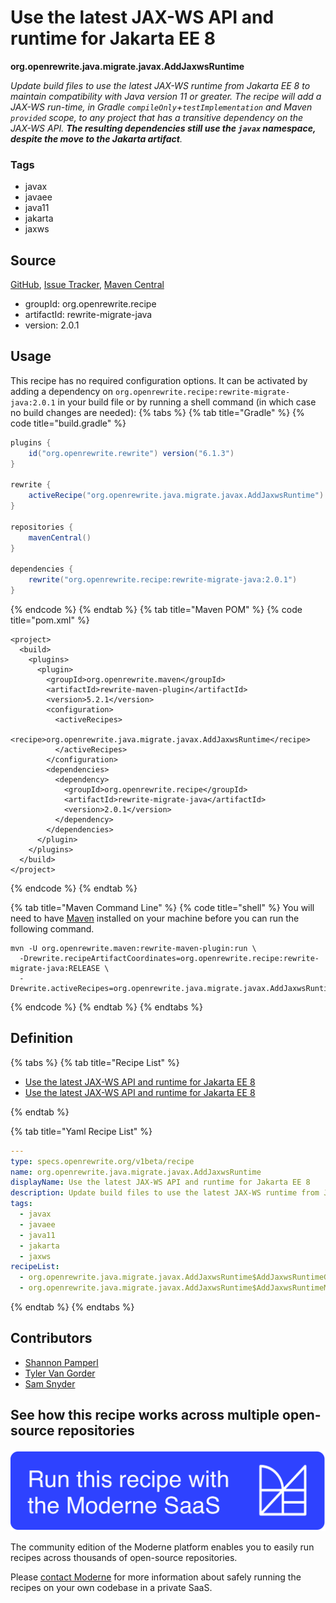 # Use the latest JAX-WS API and runtime for Jakarta EE 8

**org.openrewrite.java.migrate.javax.AddJaxwsRuntime**

_Update build files to use the latest JAX-WS runtime from Jakarta EE 8 to maintain compatibility with Java version 11 or greater. The recipe will add a JAX-WS run-time, in Gradle `compileOnly`+`testImplementation` and Maven `provided` scope, to any project that has a transitive dependency on the JAX-WS API. **The resulting dependencies still use the `javax` namespace, despite the move to the Jakarta artifact**._

### Tags

* javax
* javaee
* java11
* jakarta
* jaxws

## Source

[GitHub](https://github.com/openrewrite/rewrite-migrate-java/blob/main/src/main/java/org/openrewrite/java/migrate/javax/AddJaxwsRuntime.java), [Issue Tracker](https://github.com/openrewrite/rewrite-migrate-java/issues), [Maven Central](https://central.sonatype.com/artifact/org.openrewrite.recipe/rewrite-migrate-java/2.0.1/jar)

* groupId: org.openrewrite.recipe
* artifactId: rewrite-migrate-java
* version: 2.0.1


## Usage

This recipe has no required configuration options. It can be activated by adding a dependency on `org.openrewrite.recipe:rewrite-migrate-java:2.0.1` in your build file or by running a shell command (in which case no build changes are needed): 
{% tabs %}
{% tab title="Gradle" %}
{% code title="build.gradle" %}
```groovy
plugins {
    id("org.openrewrite.rewrite") version("6.1.3")
}

rewrite {
    activeRecipe("org.openrewrite.java.migrate.javax.AddJaxwsRuntime")
}

repositories {
    mavenCentral()
}

dependencies {
    rewrite("org.openrewrite.recipe:rewrite-migrate-java:2.0.1")
}
```
{% endcode %}
{% endtab %}
{% tab title="Maven POM" %}
{% code title="pom.xml" %}
```markup
<project>
  <build>
    <plugins>
      <plugin>
        <groupId>org.openrewrite.maven</groupId>
        <artifactId>rewrite-maven-plugin</artifactId>
        <version>5.2.1</version>
        <configuration>
          <activeRecipes>
            <recipe>org.openrewrite.java.migrate.javax.AddJaxwsRuntime</recipe>
          </activeRecipes>
        </configuration>
        <dependencies>
          <dependency>
            <groupId>org.openrewrite.recipe</groupId>
            <artifactId>rewrite-migrate-java</artifactId>
            <version>2.0.1</version>
          </dependency>
        </dependencies>
      </plugin>
    </plugins>
  </build>
</project>
```
{% endcode %}
{% endtab %}

{% tab title="Maven Command Line" %}
{% code title="shell" %}
You will need to have [Maven](https://maven.apache.org/download.cgi) installed on your machine before you can run the following command.

```shell
mvn -U org.openrewrite.maven:rewrite-maven-plugin:run \
  -Drewrite.recipeArtifactCoordinates=org.openrewrite.recipe:rewrite-migrate-java:RELEASE \
  -Drewrite.activeRecipes=org.openrewrite.java.migrate.javax.AddJaxwsRuntime
```
{% endcode %}
{% endtab %}
{% endtabs %}

## Definition

{% tabs %}
{% tab title="Recipe List" %}
* [Use the latest JAX-WS API and runtime for Jakarta EE 8](../../../java/migrate/javax/addjaxwsruntime$addjaxwsruntimegradle.md)
* [Use the latest JAX-WS API and runtime for Jakarta EE 8](../../../java/migrate/javax/addjaxwsruntime$addjaxwsruntimemaven.md)

{% endtab %}

{% tab title="Yaml Recipe List" %}
```yaml
---
type: specs.openrewrite.org/v1beta/recipe
name: org.openrewrite.java.migrate.javax.AddJaxwsRuntime
displayName: Use the latest JAX-WS API and runtime for Jakarta EE 8
description: Update build files to use the latest JAX-WS runtime from Jakarta EE 8 to maintain compatibility with Java version 11 or greater. The recipe will add a JAX-WS run-time, in Gradle `compileOnly`+`testImplementation` and Maven `provided` scope, to any project that has a transitive dependency on the JAX-WS API. **The resulting dependencies still use the `javax` namespace, despite the move to the Jakarta artifact**.
tags:
  - javax
  - javaee
  - java11
  - jakarta
  - jaxws
recipeList:
  - org.openrewrite.java.migrate.javax.AddJaxwsRuntime$AddJaxwsRuntimeGradle
  - org.openrewrite.java.migrate.javax.AddJaxwsRuntime$AddJaxwsRuntimeMaven

```
{% endtab %}
{% endtabs %}

## Contributors
* [Shannon Pamperl](shanman190@gmail.com)
* [Tyler Van Gorder](tkvangorder@users.noreply.github.com)
* [Sam Snyder](sam@moderne.io)


## See how this recipe works across multiple open-source repositories

[![Moderne Link Image](/.gitbook/assets/ModerneRecipeButton.png)](https://app.moderne.io/recipes/org.openrewrite.java.migrate.javax.AddJaxwsRuntime)

The community edition of the Moderne platform enables you to easily run recipes across thousands of open-source repositories.

Please [contact Moderne](https://moderne.io/product) for more information about safely running the recipes on your own codebase in a private SaaS.
